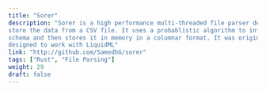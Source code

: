 ```yaml
---
title: "Sorer"
description: "Sorer is a high performance multi-threaded file parser designed to read and
store the data from a CSV file. It uses a probablistic algorithm to infer the
schema and then stores it in memory in a columnar format. It was originally
designed to work with LiquidML"
link: "http://github.com/SamedhG/sorer"
tags: ["Rust", "File Parsing"]
weight: 29
draft: false
---
```

